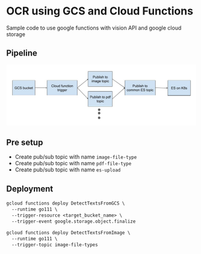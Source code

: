# OCR using GCS and Cloud Functions

Sample code to use google functions with vision API and google cloud storage

## Pipeline

![OCR flow](ocr-flow.jpg)

## Pre setup

- Create pub/sub topic with name `image-file-type`
- Create pub/sub topic with name `pdf-file-type`
- Create pub/sub topic with name `es-upload`

## Deployment
```
gcloud functions deploy DetectTextsFromGCS \
  --runtime go111 \
  --trigger-resource <target_bucket_name> \
  --trigger-event google.storage.object.finalize
```

```
gcloud functions deploy DetectTextsFromImage \
  --runtime go111 \
  --trigger-topic image-file-types
```
